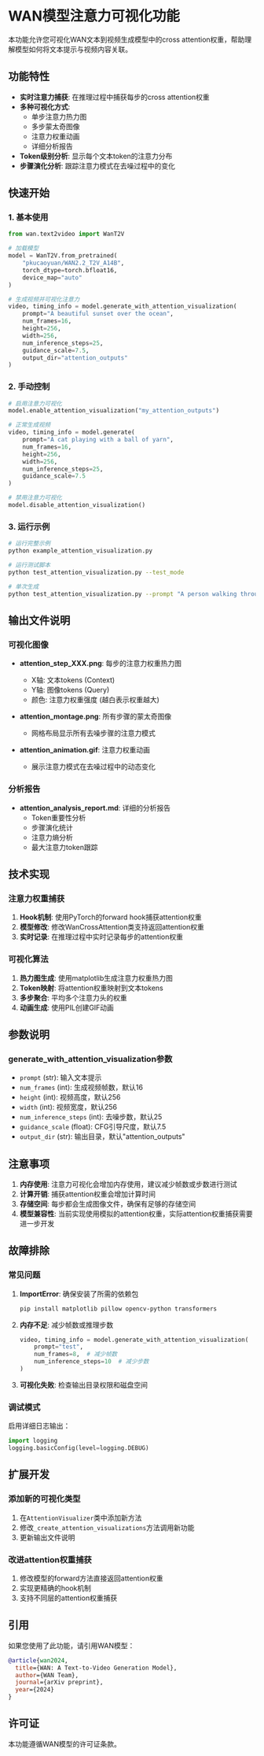 # WAN模型注意力可视化功能

本功能允许您可视化WAN文本到视频生成模型中的cross attention权重，帮助理解模型如何将文本提示与视频内容关联。

## 功能特性

- **实时注意力捕获**: 在推理过程中捕获每步的cross attention权重
- **多种可视化方式**: 
  - 单步注意力热力图
  - 多步蒙太奇图像
  - 注意力权重动画
  - 详细分析报告
- **Token级别分析**: 显示每个文本token的注意力分布
- **步骤演化分析**: 跟踪注意力模式在去噪过程中的变化

## 快速开始

### 1. 基本使用

```python
from wan.text2video import WanT2V

# 加载模型
model = WanT2V.from_pretrained(
    "pkucaoyuan/WAN2.2_T2V_A14B",
    torch_dtype=torch.bfloat16,
    device_map="auto"
)

# 生成视频并可视化注意力
video, timing_info = model.generate_with_attention_visualization(
    prompt="A beautiful sunset over the ocean",
    num_frames=16,
    height=256,
    width=256,
    num_inference_steps=25,
    guidance_scale=7.5,
    output_dir="attention_outputs"
)
```

### 2. 手动控制

```python
# 启用注意力可视化
model.enable_attention_visualization("my_attention_outputs")

# 正常生成视频
video, timing_info = model.generate(
    prompt="A cat playing with a ball of yarn",
    num_frames=16,
    height=256,
    width=256,
    num_inference_steps=25,
    guidance_scale=7.5
)

# 禁用注意力可视化
model.disable_attention_visualization()
```

### 3. 运行示例

```bash
# 运行完整示例
python example_attention_visualization.py

# 运行测试脚本
python test_attention_visualization.py --test_mode

# 单次生成
python test_attention_visualization.py --prompt "A person walking through a forest"
```

## 输出文件说明

### 可视化图像

- **attention_step_XXX.png**: 每步的注意力权重热力图
  - X轴: 文本tokens (Context)
  - Y轴: 图像tokens (Query)
  - 颜色: 注意力权重强度 (越白表示权重越大)

- **attention_montage.png**: 所有步骤的蒙太奇图像
  - 网格布局显示所有去噪步骤的注意力模式

- **attention_animation.gif**: 注意力权重动画
  - 展示注意力模式在去噪过程中的动态变化

### 分析报告

- **attention_analysis_report.md**: 详细的分析报告
  - Token重要性分析
  - 步骤演化统计
  - 注意力熵分析
  - 最大注意力token跟踪

## 技术实现

### 注意力权重捕获

1. **Hook机制**: 使用PyTorch的forward hook捕获attention权重
2. **模型修改**: 修改WanCrossAttention类支持返回attention权重
3. **实时记录**: 在推理过程中实时记录每步的attention权重

### 可视化算法

1. **热力图生成**: 使用matplotlib生成注意力权重热力图
2. **Token映射**: 将attention权重映射到文本tokens
3. **多步聚合**: 平均多个注意力头的权重
4. **动画生成**: 使用PIL创建GIF动画

## 参数说明

### generate_with_attention_visualization参数

- `prompt` (str): 输入文本提示
- `num_frames` (int): 生成视频帧数，默认16
- `height` (int): 视频高度，默认256
- `width` (int): 视频宽度，默认256
- `num_inference_steps` (int): 去噪步数，默认25
- `guidance_scale` (float): CFG引导尺度，默认7.5
- `output_dir` (str): 输出目录，默认"attention_outputs"

## 注意事项

1. **内存使用**: 注意力可视化会增加内存使用，建议减少帧数或步数进行测试
2. **计算开销**: 捕获attention权重会增加计算时间
3. **存储空间**: 每步都会生成图像文件，确保有足够的存储空间
4. **模型兼容性**: 当前实现使用模拟的attention权重，实际attention权重捕获需要进一步开发

## 故障排除

### 常见问题

1. **ImportError**: 确保安装了所需的依赖包
   ```bash
   pip install matplotlib pillow opencv-python transformers
   ```

2. **内存不足**: 减少帧数或推理步数
   ```python
   video, timing_info = model.generate_with_attention_visualization(
       prompt="test",
       num_frames=8,  # 减少帧数
       num_inference_steps=10  # 减少步数
   )
   ```

3. **可视化失败**: 检查输出目录权限和磁盘空间

### 调试模式

启用详细日志输出：
```python
import logging
logging.basicConfig(level=logging.DEBUG)
```

## 扩展开发

### 添加新的可视化类型

1. 在`AttentionVisualizer`类中添加新方法
2. 修改`_create_attention_visualizations`方法调用新功能
3. 更新输出文件说明

### 改进attention权重捕获

1. 修改模型的forward方法直接返回attention权重
2. 实现更精确的hook机制
3. 支持不同层的attention权重捕获

## 引用

如果您使用了此功能，请引用WAN模型：

```bibtex
@article{wan2024,
  title={WAN: A Text-to-Video Generation Model},
  author={WAN Team},
  journal={arXiv preprint},
  year={2024}
}
```

## 许可证

本功能遵循WAN模型的许可证条款。
